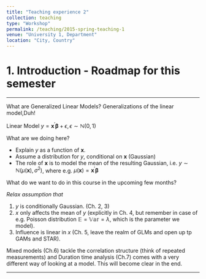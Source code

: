 ```yaml
---
title: "Teaching experience 2"
collection: teaching
type: "Workshop"
permalink: /teaching/2015-spring-teaching-1
venue: "University 1, Department"
location: "City, Country"
---
```





# 1. Introduction - Roadmap for this semester

---------

What are Generalized Linear Models? Generalizations of the linear model,Duh!

Linear Model $y = \mathbf x^\prime \boldsymbol\beta + \epsilon, \epsilon \sim \mathbb{N}(0,1)$

What are we doing here?

*  Explain $y$ as a function of $\mathbf x$.
*  Assume a distribution for $y$, conditional on $\mathbf x$ (Gaussian)
*  The role of $\mathbf x$ is to model the mean of the resulting Gaussian, i.e. $y \sim \mathbb{N}(\mu(\mathbf x), \sigma^2)$, where e.g. $\mu(\mathbf x) = \mathbf x^\prime \boldsymbol \beta$ 

What do we want to do in this course in the upcoming few months?

*Relax assumption that*

1. $y$ is conditionally Gaussian. (Ch. 2, 3)
2. $x$ only affects the mean of $y$ (explicitly in Ch. 4, but remember in case of e.g. Poisson distribution $\mathbb{E}=\mathbb{Var}=\lambda$, which is the parameter we model).
3. Influence is linear in $x$ (Ch. 5, leave the realm of GLMs and open up tp GAMs and STAR).

Mixed models (Ch.6) tackle the correlation structure (think of repeated measurements) and Duration time analysis (Ch.7) comes with a very different way of looking at a model. This will become clear in the end.

---------
